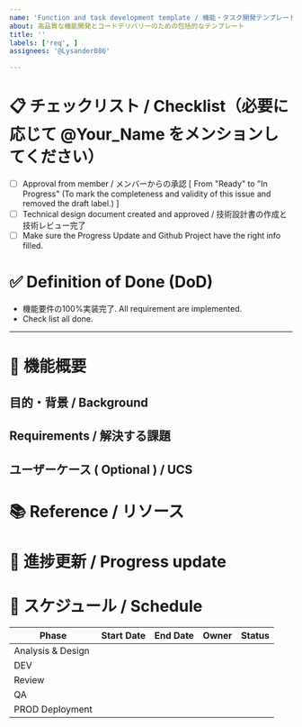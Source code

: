 ```yaml
---
name: 'Function and task development template / 機能・タスク開発テンプレート'
about: 高品質な機能開発とコードデリバリーのための包括的なテンプレート
title: ''
labels: ['req', ]
assignees: '@Lysander086'

---
```

# 📋 チェックリスト / Checklist（必要に応じて @Your_Name をメンションしてください）
- [ ] Approval from member / メンバーからの承認 [ From "Ready" to "In Progress" (To mark the completeness and validity of this issue and removed the draft label.) ]
- [ ] Technical design document created and approved / 技術設計書の作成と技術レビュー完了  
- [ ] Make sure the Progress Update and Github Project have the right info filled. 

# ✅ Definition of Done (DoD)
- 機能要件の100%実装完了. All requirement are implemented.
- Check list all done. 
--- 

# 🎯 機能概要
## 目的・背景 / Background
<!-- なぜこの機能が必要なのか、ビジネス価値を明確に記述 -->

## Requirements / 解決する課題     

## ユーザーケース ( Optional ) / UCS
<!-- 主要なユーザーストーリーとシナリオを記述 -->



# 📚 Reference / リソース
<!-- 関連ドキュメント、参考資料、外部リソースなど -->

# 📝 進捗更新 / Progress update 

# 📅 スケジュール / Schedule 


| Phase             | Start Date | End Date | Owner | Status |
|-------------------|------------|----------|-------|--------|
| Analysis & Design |            |          |       |        |
| DEV               |            |          |       |        |
| Review            |            |          |       |        |
| QA                |            |          |       |        |
| PROD Deployment   |            |          |       |        |
 